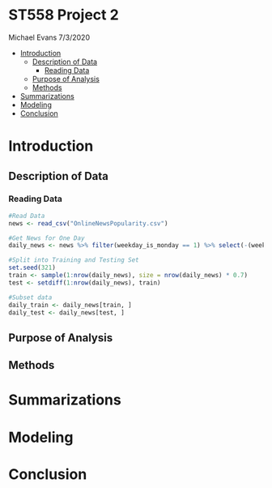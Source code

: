 ST558 Project 2
================
Michael Evans
7/3/2020

  - [Introduction](#introduction)
      - [Description of Data](#description-of-data)
          - [Reading Data](#reading-data)
      - [Purpose of Analysis](#purpose-of-analysis)
      - [Methods](#methods)
  - [Summarizations](#summarizations)
  - [Modeling](#modeling)
  - [Conclusion](#conclusion)

# Introduction

## Description of Data

### Reading Data

``` r
#Read Data
news <- read_csv("OnlineNewsPopularity.csv")

#Get News for One Day
daily_news <- news %>% filter(weekday_is_monday == 1) %>% select(-(weekday_is_monday:weekday_is_sunday))

#Split into Training and Testing Set
set.seed(321)
train <- sample(1:nrow(daily_news), size = nrow(daily_news) * 0.7)
test <- setdiff(1:nrow(daily_news), train)

#Subset data
daily_train <- daily_news[train, ]
daily_test <- daily_news[test, ]
```

## Purpose of Analysis

## Methods

# Summarizations

# Modeling

# Conclusion
